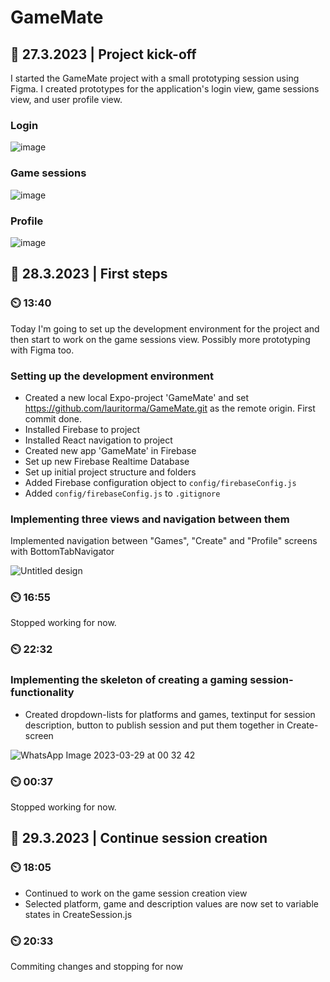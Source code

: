 # GameMate

## :date: 27.3.2023 | Project kick-off

I started the GameMate project with a small prototyping session using Figma. I created prototypes for the application's login view, game sessions view, and user profile view.
  
### Login   
![image](https://user-images.githubusercontent.com/90974678/228212631-75fd22a6-8e3c-49da-b4bb-e3b9e8e57af0.png)  
  
### Game sessions    
![image](https://user-images.githubusercontent.com/90974678/228212706-429abb0d-ce2f-4564-9f4a-42013833efd2.png)  
  
### Profile    
![image](https://user-images.githubusercontent.com/90974678/228212749-f3e86b07-f770-46e4-a330-45dd86e502ba.png)  
  
## :date: 28.3.2023 | First steps

### :timer_clock: 13:40  

Today I'm going to set up the development environment for the project and then start to work on the game sessions view. Possibly more prototyping with Figma too.
  
### Setting up the development environment  
  
* Created a new local Expo-project 'GameMate' and set https://github.com/lauritorma/GameMate.git as the remote origin. First commit done.  
* Installed Firebase to project 
* Installed React navigation to project  
* Created new app 'GameMate' in Firebase  
* Set up new Firebase Realtime Database
* Set up initial project structure and folders
* Added Firebase configuration object to ```config/firebaseConfig.js```  
* Added ```config/firebaseConfig.js``` to ```.gitignore```  


### Implementing three views and navigation between them  
  
Implemented navigation between "Games", "Create" and "Profile" screens with BottomTabNavigator  
  
![Untitled design](https://user-images.githubusercontent.com/90974678/228248770-d159f8f9-b173-4e5c-b585-4acd29558763.png)


### :timer_clock: 16:55  
  
Stopped working for now.

### :timer_clock: 22:32  

### Implementing the skeleton of creating a gaming session-functionality
  
* Created dropdown-lists for platforms and games, textinput for session description, button to publish session and put them together in Create-screen  
  
![WhatsApp Image 2023-03-29 at 00 32 42](https://user-images.githubusercontent.com/90974678/228371717-49544cae-a7e3-41cc-ac20-3d508cd6639d.jpeg)
  
### :timer_clock: 00:37  
  
Stopped working for now.  


## :date: 29.3.2023 | Continue session creation  
  
### :timer_clock: 18:05  

* Continued to work on the game session creation view  
* Selected platform, game and description values are now set to variable states in CreateSession.js  
  
### :timer_clock: 20:33  
  
Commiting changes and stopping for now  
  

